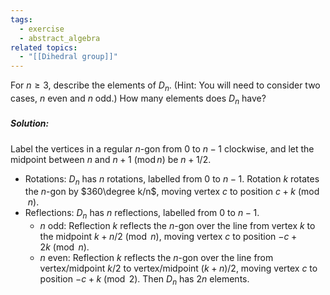 ```yaml
---
tags:
  - exercise
  - abstract_algebra
related topics:
  - "[[Dihedral group]]"
---
```

For $n \geq 3$, describe the elements of $D_n$. (Hint: You will need to consider two cases, $n$ even and $n$ odd.) How many elements does $D_n$ have?
##### Solution:
Label the vertices in a regular $n$-gon from $0$ to $n-1$ clockwise, and let the midpoint between $n$ and $n+1\ (\operatorname{mod} n)$ be $n + 1/2$.
- Rotations:
	$D_n$ has $n$ rotations, labelled from $0$ to $n-1$. Rotation $k$ rotates the $n$-gon by $360\degree k/n$, moving vertex $c$ to position $c + k\ (\operatorname{mod}\ n)$.
- Reflections:
	$D_n$ has $n$ reflections, labelled from $0$ to $n-1$.
	- $n$ odd:
		Reflection $k$ reflects the $n$-gon over the line from vertex $k$ to the midpoint $k+n/2\ (\operatorname{mod}\ n)$, moving vertex $c$ to position $-c + 2k\ (\operatorname{mod}\ n)$.
	- $n$ even:
		Reflection $k$ reflects the $n$-gon over the line from vertex/midpoint $k/2$ to vertex/midpoint $(k+n)/2$, moving vertex $c$ to position $-c + k\ (\operatorname{mod}\ 2)$.
Then $D_n$ has $2n$ elements.